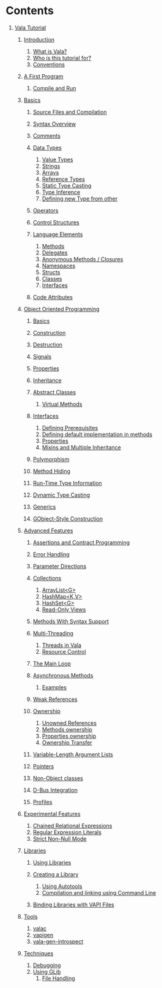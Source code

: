 # Contents

1.  [Vala Tutorial](#Vala_Tutorial)
    1.  [Introduction](#Introduction)
        1.  [What is Vala?](#What_is_Vala.3F)
        2.  [Who is this tutorial for?](#Who_is_this_tutorial_for.3F)
        3.  [Conventions](#Conventions)

    2.  [A First Program](#A_First_Program)
        1.  [Compile and Run](#Compile_and_Run)

    3.  [Basics](#Basics)
        1.  [Source Files and Compilation](#Source_Files_and_Compilation)
        2.  [Syntax Overview](#Syntax_Overview)
        3.  [Comments](#Comments)
        4.  [Data Types](#Data_Types)
            1.  [Value Types](#Value_Types)
            2.  [Strings](#Strings)
            3.  [Arrays](#Arrays)
            4.  [Reference Types](#Reference_Types)
            5.  [Static Type Casting](#Static_Type_Casting)
            6.  [Type Inference](#Type_Inference)
            7.  [Defining new Type from other](#Defining_new_Type_from_other)

        5.  [Operators](#Operators)
        6.  [Control Structures](#Control_Structures)
        7.  [Language Elements](#Language_Elements)
            1.  [Methods](#Methods)
            2.  [Delegates](#Delegates)
            3.  [Anonymous Methods / Closures](#Anonymous_Methods_.2BAC8_Closures)
            4.  [Namespaces](#Namespaces)
            5.  [Structs](#Structs)
            6.  [Classes](#Classes)
            7.  [Interfaces](#Interfaces)

        8.  [Code Attributes](#Code_Attributes)

    4.  [Object Oriented Programming](#Object_Oriented_Programming)
        1.  [Basics](#Basics-1)
        2.  [Construction](#Construction)
        3.  [Destruction](#Destruction)
        4.  [Signals](#Signals)
        5.  [Properties](#Properties)
        6.  [Inheritance](#Inheritance)
        7.  [Abstract Classes](#Abstract_Classes)
            1.  [Virtual Methods](#Virtual_Methods)

        8.  [Interfaces](#Interfaces-1)
            1.  [Defining Prerequisites](#Defining_Prerequisites)
            2.  [Defining default implementation in
                methods](#Defining_default_implementation_in_methods)
            3.  [Properties](#Properties-1)
            4.  [Mixins and Multiple
                Inheritance](#Mixins_and_Multiple_Inheritance)

        9.  [Polymorphism](#Polymorphism)
        10. [Method Hiding](#Method_Hiding)
        11. [Run-Time Type Information](#Run-Time_Type_Information)
        12. [Dynamic Type Casting](#Dynamic_Type_Casting)
        13. [Generics](#Generics)
        14. [GObject-Style Construction](#GObject-Style_Construction)

    5.  [Advanced Features](#Advanced_Features)
        1.  [Assertions and Contract
            Programming](#Assertions_and_Contract_Programming)
        2.  [Error Handling](#Error_Handling)
        3.  [Parameter Directions](#Parameter_Directions)
        4.  [Collections](#Collections)
            1.  [ArrayList\<G\>](#ArrayList.3CG.3E)
            2.  [HashMap\<K,V\>](#HashMap.3CK.2CV.3E)
            3.  [HashSet\<G\>](#HashSet.3CG.3E)
            4.  [Read-Only Views](#Read-Only_Views)

        5.  [Methods With Syntax Support](#Methods_With_Syntax_Support)
        6.  [Multi-Threading](#Multi-Threading)
            1.  [Threads in Vala](#Threads_in_Vala)
            2.  [Resource Control](#Resource_Control)

        7.  [The Main Loop](#The_Main_Loop)
        8.  [Asynchronous Methods](#Asynchronous_Methods)
            1.  [Examples](#Examples)

        9.  [Weak References](#Weak_References)
        10. [Ownership](#Ownership)
            1.  [Unowned References](#Unowned_References)
            2.  [Methods ownership](#Methods_ownership)
            3.  [Properties ownership](#Properties_ownership)
            4.  [Ownership Transfer](#Ownership_Transfer)

        11. [Variable-Length Argument
            Lists](#Variable-Length_Argument_Lists)
        12. [Pointers](#Pointers)
        13. [Non-Object classes](#Non-Object_classes)
        14. [D-Bus Integration](#D-Bus_Integration)
        15. [Profiles](#Profiles)

    6.  [Experimental Features](#Experimental_Features)
        1.  [Chained Relational
            Expressions](#Chained_Relational_Expressions)
        2.  [Regular Expression Literals](#Regular_Expression_Literals)
        3.  [Strict Non-Null Mode](#Strict_Non-Null_Mode)

    7.  [Libraries](#Libraries)
        1.  [Using Libraries](#Using_Libraries)
        2.  [Creating a Library](#Creating_a_Library)
            1.  [Using Autotools](#Using_Autotools)
            2.  [Compilation and linking using Command
                Line](#Compilation_and_linking_using_Command_Line)

        3.  [Binding Libraries with VAPI
            Files](#Binding_Libraries_with_VAPI_Files)

    8.  [Tools](#Tools)
        1.  [valac](#valac)
        2.  [vapigen](#vapigen)
        3.  [vala-gen-introspect](#vala-gen-introspect)

    9.  [Techniques](#Techniques)
        1.  [Debugging](#Debugging)
        2.  [Using GLib](#Using_GLib)
            1.  [File Handling](#File_Handling)
